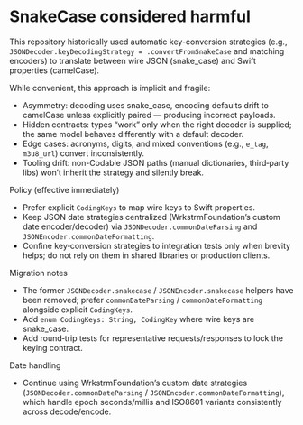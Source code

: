 # SnakeCase considered harmful

This repository historically used automatic key-conversion strategies (e.g., `JSONDecoder.keyDecodingStrategy = .convertFromSnakeCase` and matching encoders) to translate between wire JSON (snake_case) and Swift properties (camelCase).

While convenient, this approach is implicit and fragile:

- Asymmetry: decoding uses snake_case, encoding defaults drift to camelCase unless explicitly paired — producing incorrect payloads.
- Hidden contracts: types “work” only when the right decoder is supplied; the same model behaves differently with a default decoder.
- Edge cases: acronyms, digits, and mixed conventions (e.g., `e_tag`, `m3u8_url`) convert inconsistently.
- Tooling drift: non-Codable JSON paths (manual dictionaries, third‑party libs) won’t inherit the strategy and silently break.

Policy (effective immediately)

- Prefer explicit `CodingKeys` to map wire keys to Swift properties.
- Keep JSON date strategies centralized (WrkstrmFoundation’s custom date encoder/decoder) via `JSONDecoder.commonDateParsing` and `JSONEncoder.commonDateFormatting`.
- Confine key‑conversion strategies to integration tests only when brevity helps; do not rely on them in shared libraries or production clients.

Migration notes

- The former `JSONDecoder.snakecase` / `JSONEncoder.snakecase` helpers have been removed; prefer
  `commonDateParsing` / `commonDateFormatting` alongside explicit `CodingKeys`.
- Add `enum CodingKeys: String, CodingKey` where wire keys are snake_case.
- Add round‑trip tests for representative requests/responses to lock the keying contract.

Date handling

- Continue using WrkstrmFoundation’s custom date strategies (`JSONDecoder.commonDateParsing` / `JSONEncoder.commonDateFormatting`), which handle epoch seconds/millis and ISO8601 variants consistently across decode/encode.
